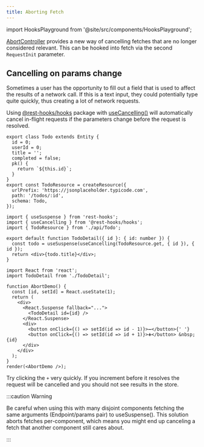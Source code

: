 ```yaml
---
title: Aborting Fetch
---
```


import HooksPlayground from '@site/src/components/HooksPlayground';

[AbortController](https://developer.mozilla.org/en-US/docs/Web/API/AbortController) provides a new way of cancelling
fetches that are no longer considered relevant. This can be hooked into fetch via the second `RequestInit` parameter.

## Cancelling on params change

Sometimes a user has the opportunity to fill out a field that is used to affect the results of a network call.
If this is a text input, they could potentially type quite quickly, thus creating a lot of network requests.

Using [@rest-hooks/hooks](https://www.npmjs.com/package/@rest-hooks/hooks) package with [useCancelling()](/docs/api/useCancelling) will automatically cancel in-flight requests if the parameters
change before the request is resolved.

<HooksPlayground>

```tsx title="api/Todo.ts" collapsed
export class Todo extends Entity {
  id = 0;
  userId = 0;
  title = '';
  completed = false;
  pk() {
    return `${this.id}`;
  }
}
export const TodoResource = createResource({
  urlPrefix: 'https://jsonplaceholder.typicode.com',
  path: '/todos/:id',
  schema: Todo,
});
```

```tsx title="TodoDetail.tsx" {6}
import { useSuspense } from 'rest-hooks';
import { useCancelling } from '@rest-hooks/hooks';
import { TodoResource } from './api/Todo';

export default function TodoDetail({ id }: { id: number }) {
  const todo = useSuspense(useCancelling(TodoResource.get, { id }), { id });
  return <div>{todo.title}</div>;
}
```

```tsx title="Demo" collapsed
import React from 'react';
import TodoDetail from './TodoDetail';

function AbortDemo() {
  const [id, setId] = React.useState(1);
  return (
    <div>
      <React.Suspense fallback="...">
        <TodoDetail id={id} />
      </React.Suspense>
      <div>
        <button onClick={() => setId(id => id - 1)}>➖</button>{' '}
        <button onClick={() => setId(id => id + 1)}>➕</button> &nbsp;{id}
      </div>
    </div>
  );
}
render(<AbortDemo />);
```

</HooksPlayground>

Try clicking the `+` very quickly. If you increment before it resolves the request will be cancelled and you should
not see results in the store.

:::caution Warning

Be careful when using this with many disjoint components fetching the same
arguments (Endpoint/params pair) to useSuspense(). This solution aborts fetches per-component,
which means you might end up canceling a fetch that another component still cares about.

:::
